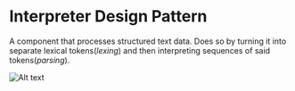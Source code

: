 # Interpreter Design Pattern

A component that processes structured text data. Does so by turning it into separate lexical tokens(_lexing_) and then interpreting sequences of said tokens(_parsing_).

![Alt text](./interpreterSummary.png)